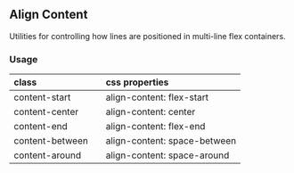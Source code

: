 ## Align Content

Utilities for controlling how lines are positioned in multi-line flex containers.

### Usage

| class |  | css properties |
|:--|:--|:--|
| content-start |  | align-content: flex-start |
| content-center |  | align-content: center |
| content-end |  | align-content: flex-end |
| content-between |  | align-content: space-between |
| content-around |  | align-content: space-around |


